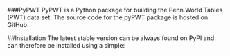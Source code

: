 ###PyPWT
PyPWT is a Python package for building the Penn World Tables (PWT) data set. The source code for the pyPWT package is hosted on GitHub.

##Installation
The latest stable version can be always found on PyPI and can therefore be installed using a simple:
